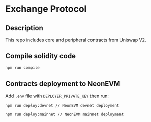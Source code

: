 # Exchange Protocol

## Description

This repo includes core and peripheral contracts from Uniswap V2.

## Compile solidity code

```zsh
npm run compile
```

## Contracts deployment to NeonEVM

Add `.env` file with `DEPLOYER_PRIVATE_KEY` then run:

```zsh
npm run deploy:devnet // NeonEVM devnet deployment
```

```zsh
npm run deploy:mainnet // NeonEVM mainnet deployment
```